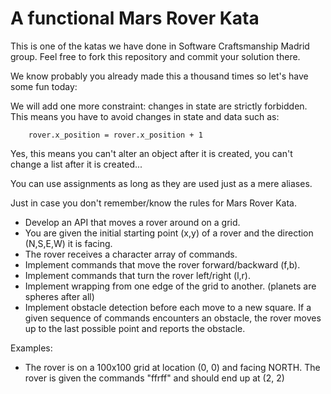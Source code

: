 A functional Mars Rover Kata
============================

This is one of the katas we have done in Software Craftsmanship Madrid group. Feel free to fork this repository and commit your solution there.

We know probably you already made this a thousand times so let's have some fun today:

We will add one more constraint: changes in state are strictly forbidden. This means you have to avoid changes in state and data such as:

        rover.x_position = rover.x_position + 1

Yes, this means you can't alter an object after it is created, you can't change a list after it is created...

You can use assignments as long as they are used just as a mere aliases.

Just in case you don't remember/know the rules for Mars Rover Kata.

 - Develop an API that moves a rover around on a grid.
 - You are given the initial starting point (x,y) of a rover and the direction (N,S,E,W) it is facing.
 - The rover receives a character array of commands.
 - Implement commands that move the rover forward/backward (f,b).
 - Implement commands that turn the rover left/right (l,r).
 - Implement wrapping from one edge of the grid to another. (planets are spheres after all)
 - Implement obstacle detection before each move to a new square. If a given sequence of commands encounters an obstacle, the rover moves up to the last possible point and reports the obstacle.

Examples: 

 - The rover is on a 100x100 grid at location (0, 0) and facing NORTH. The rover is given the commands "ffrff" and should end up at (2, 2)

